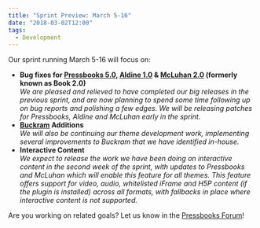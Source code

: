 ```yaml
---
title: "Sprint Preview: March 5-16"
date: "2018-03-02T12:00"
tags:
  - Development
---
```


Our sprint running March 5-16 will focus on:

- **Bug fixes
  for [Pressbooks 5.0](/blog/2018/01/17/pressbooks-5-developer-guide/),
  [Aldine 1.0](https://github.com/pressbooks/pressbooks-aldine/projects/1) &
  [McLuhan 2.0](https://github.com/pressbooks/pressbooks-book/projects/1) (formerly
  known as Book 2.0)**  
   _We are pleased and relieved to have completed our big releases
  in the previous sprint, and are now planning to spend some time following up on bug
  reports and polishing a few edges. We will be releasing patches for Pressbooks, Aldine
  and McLuhan early in the sprint._
- **[Buckram](https://github.com/pressbooks/buckram) Additions**  
   _We will also be
  continuing our theme development work, implementing several improvements to Buckram
  that we have identified in-house._
- **Interactive Content**  
   _We expect to release the work we have been doing on
  interactive content in the second week of the sprint, with updates to Pressbooks and
  McLuhan which will enable this feature for all themes. This feature offers support
  for video, audio, whitelisted iFrame and H5P content (if the plugin is
  installed) across all formats, with fallbacks in place where interactive content is
  not supported._

Are you working on related goals? Let us know in the
[Pressbooks Forum](https://discourse.pressbooks.org)!
